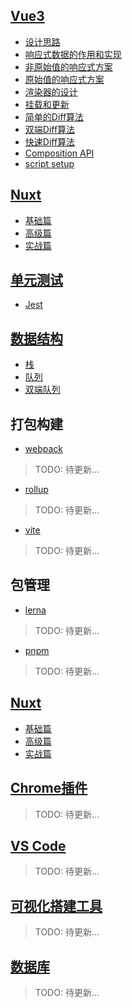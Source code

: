 <!-- vue相关 -->
## [Vue3](/article/vue/README.md)
- [设计思路](/article/vue/renderer.md)
- [响应式数据的作用和实现](/article/vue/reactive.md)
- [非原始值的响应式方案](/article/vue/non-original-reative.md)
- [原始值的响应式方案](/article/vue/original-reative.md)
- [渲染器的设计](/article/vue/renderer-design.md)
- [挂载和更新](/article/vue/mount-update.md)
- [简单的Diff算法](/article/vue/simple-diff.md)
- [双端Diff算法](/article/vue/doubule-diff.md)
- [快速Diff算法](/article/vue/quick-diff.md)
- [Composition API](/article/vue/composition-api.md)
- [script setup](/article/vue/script-setup.md)

## [Nuxt](/article/ssr/README.md)
- [基础篇](/article/ssr/basic/README.md)
- [高级篇](/article/ssr/advance/README.md)
- [实战篇](/article/ssr/project/README.md)

## [单元测试](/article/unit-test/README.md)
- [Jest](/article/unit-test/jest.md)

## [数据结构](/article/data-sturctures/README.md)
- [栈](/article/data-sturctures/stack.md)
- [队列](/article/data-sturctures/queue.md)
- [双端队列](/article/data-sturctures/dobule-queue.md)

## 打包构建
<!-- webpack相关 -->
- [webpack](/article/webpack/README.md)
> TODO: 待更新...

<!-- rollup相关 -->
- [rollup](/article/rollup/README.md)
> TODO: 待更新...
> 
<!-- vite相关 -->
- [vite](/article/vite/README.md)
> TODO: 待更新...

## 包管理
<!-- lerna -->
- [lerna](/article/lerna/README.md)
> TODO: 待更新...

<!-- pnpm相关 -->
- [pnpm](/article/pnpm/README.md)
> TODO: 待更新...


## [Nuxt](/article/ssr/README.md)
- [基础篇](/article/ssr/basic/README.md)
- [高级篇](/article/ssr/advance/README.md)
- [实战篇](/article/ssr/project/README.md)


<!-- chrome相关 -->
## [Chrome插件](/article/chrome/README.md)
> TODO: 待更新...

<!-- vscode相关 -->
## [VS Code](/article/vscode/README.md)
> TODO: 待更新...

## [可视化搭建工具](/article/visual/README.md)
> TODO: 待更新...

## [数据库](/article/db/README.md)
> TODO: 待更新...



